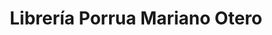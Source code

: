 ---
title: "Librería Porrua Mariano Otero"
url: /guadalajara/libreria-porrua-mariano-otero/
shop: libros
---